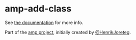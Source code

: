 # amp-add-class

See [the documentation](http://amp.ampersandjs.com#amp-add-class) for more info.

Part of the [amp project](http://amp.ampersandjs.com#amp-add-class), initially created by [@HenrikJoreteg](http://twitter.com/henrikjoreteg).